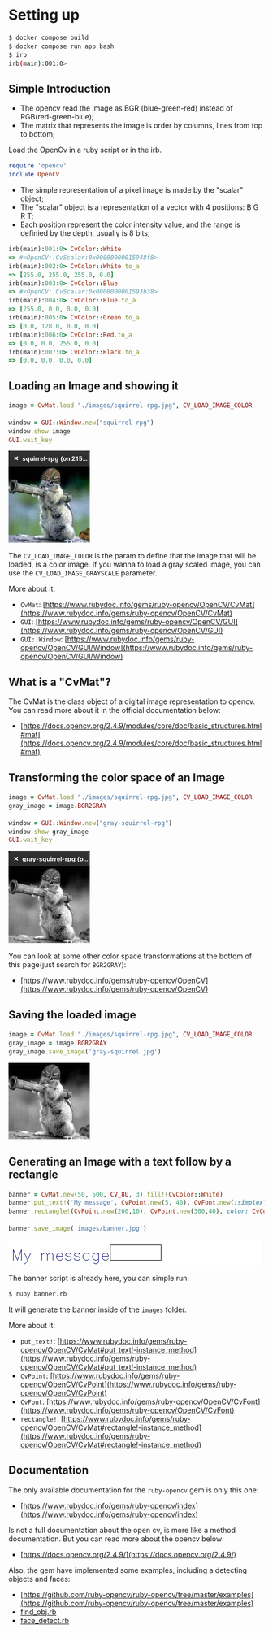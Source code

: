 
# Setting up

```bash
$ docker compose build
$ docker compose run app bash
$ irb
irb(main):001:0> 
```

## Simple Introduction

* The opencv read the image as BGR (blue-green-red) instead of RGB(red-green-blue);
* The matrix that represents the image is order by columns, lines from top to bottom;

Load the OpenCv in a ruby script or in the irb.

```ruby
require 'opencv'
include OpenCV
```

* The simple representation of a pixel image is made by the "scalar" object;
* The "scalar" object is a representation of a vector with 4 positions: B G R T;
* Each position represent the color intensity value, and the range is definied by the depth, usually is 8 bits;

```ruby
irb(main):001:0> CvColor::White
=> #<OpenCV::CvScalar:0x00000000015948f8>
irb(main):002:0> CvColor::White.to_a
=> [255.0, 255.0, 255.0, 0.0]
irb(main):003:0> CvColor::Blue 
=> #<OpenCV::CvScalar:0x0000000001593b38>
irb(main):004:0> CvColor::Blue.to_a
=> [255.0, 0.0, 0.0, 0.0]
irb(main):005:0> CvColor::Green.to_a
=> [0.0, 128.0, 0.0, 0.0]
irb(main):006:0> CvColor::Red.to_a
=> [0.0, 0.0, 255.0, 0.0]
irb(main):007:0> CvColor::Black.to_a
=> [0.0, 0.0, 0.0, 0.0]
```

## Loading an Image and showing it

```ruby
image = CvMat.load "./images/squirrel-rpg.jpg", CV_LOAD_IMAGE_COLOR

window = GUI::Window.new("squirrel-rpg")
window.show image
GUI.wait_key
```

![show image](./images/screenshot-squirrel.jpg)

The `CV_LOAD_IMAGE_COLOR` is the param to define that the image that will be loaded, is a color image.
If you wanna to load a gray scaled image, you can use the `CV_LOAD_IMAGE_GRAYSCALE` parameter.

More about it:

* `CvMat`: [https://www.rubydoc.info/gems/ruby-opencv/OpenCV/CvMat](https://www.rubydoc.info/gems/ruby-opencv/OpenCV/CvMat)
* `GUI`: [https://www.rubydoc.info/gems/ruby-opencv/OpenCV/GUI](https://www.rubydoc.info/gems/ruby-opencv/OpenCV/GUI)
* `GUI::Window`: [https://www.rubydoc.info/gems/ruby-opencv/OpenCV/GUI/Window](https://www.rubydoc.info/gems/ruby-opencv/OpenCV/GUI/Window)

## What is a "CvMat"?

The CvMat is the class object of a digital image representation to opencv.
You can read more about it in the official documentation below:

* [https://docs.opencv.org/2.4.9/modules/core/doc/basic_structures.html#mat](https://docs.opencv.org/2.4.9/modules/core/doc/basic_structures.html#mat)

## Transforming the color space of an Image

```ruby
image = CvMat.load "./images/squirrel-rpg.jpg", CV_LOAD_IMAGE_COLOR
gray_image = image.BGR2GRAY

window = GUI::Window.new("gray-squirrel-rpg")
window.show gray_image
GUI.wait_key
```

![show transformed image](./images/screenshot-gray-squirrel.jpg)

You can look at some other color space transformations at the bottom of this page(just search for `BGR2GRAY`):

* [https://www.rubydoc.info/gems/ruby-opencv/OpenCV](https://www.rubydoc.info/gems/ruby-opencv/OpenCV)

## Saving the loaded image

```ruby
image = CvMat.load "./images/squirrel-rpg.jpg", CV_LOAD_IMAGE_COLOR
gray_image = image.BGR2GRAY
gray_image.save_image('gray-squirrel.jpg')
```

![saved gray](./images/gray-squirrel.jpg)

## Generating an Image with a text follow by a rectangle

```ruby
banner = CvMat.new(50, 500, CV_8U, 3).fill!(CvColor::White)
banner.put_text!('My message', CvPoint.new(5, 40), CvFont.new(:simplex), CvColor::Blue)
banner.rectangle!(CvPoint.new(200,10), CvPoint.new(300,40), color: CvColor::Black, thickness: 1)

banner.save_image('images/banner.jpg')
```

![banner](./images/banner.jpg)

The banner script is already here, you can simple run:

```bash
$ ruby banner.rb
```

It will generate the banner inside of the `images` folder.

More about it:

* `put_text!`: [https://www.rubydoc.info/gems/ruby-opencv/OpenCV/CvMat#put_text!-instance_method](https://www.rubydoc.info/gems/ruby-opencv/OpenCV/CvMat#put_text!-instance_method)
* `CvPoint`: [https://www.rubydoc.info/gems/ruby-opencv/OpenCV/CvPoint](https://www.rubydoc.info/gems/ruby-opencv/OpenCV/CvPoint)
* `CvFont`: [https://www.rubydoc.info/gems/ruby-opencv/OpenCV/CvFont](https://www.rubydoc.info/gems/ruby-opencv/OpenCV/CvFont)
* `rectangle!`: [https://www.rubydoc.info/gems/ruby-opencv/OpenCV/CvMat#rectangle!-instance_method](https://www.rubydoc.info/gems/ruby-opencv/OpenCV/CvMat#rectangle!-instance_method)

## Documentation

The only available documentation for the `ruby-opencv` gem is only this one:

* [https://www.rubydoc.info/gems/ruby-opencv/index](https://www.rubydoc.info/gems/ruby-opencv/index)

Is not a full documentation about the open cv, is more like a method documentation.
But you can read more about the opencv below:

* [https://docs.opencv.org/2.4.9/](https://docs.opencv.org/2.4.9/)

Also, the gem have implemented some examples, including a detecting objects and faces:

* [https://github.com/ruby-opencv/ruby-opencv/tree/master/examples](https://github.com/ruby-opencv/ruby-opencv/tree/master/examples)
* [find_obj.rb](https://github.com/ruby-opencv/ruby-opencv/blob/master/examples/find_obj.rb)
* [face_detect.rb](https://github.com/ruby-opencv/ruby-opencv/blob/master/examples/face_detect.rb)
